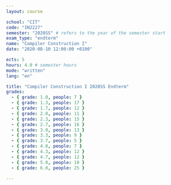```yaml
---
layout: course

school: "CIT"
code: "IN2227"
semester: "2020SS" # refers to the year of the semester start
exam_type: "endterm"
name: "Compiler Construction I"
date: "2020-08-10 12:00:00 +0100"

ects: 5
hours: 4.0 # semester hours
mode: "written"
lang: "en"

title: "Compiler Construction I 2020SS Endterm"
grades:
  - { grade: 1.0, people: 7 }
  - { grade: 1.3, people: 17 }
  - { grade: 1.7, people: 12 }
  - { grade: 2.0, people: 11 }
  - { grade: 2.3, people: 15 }
  - { grade: 2.7, people: 16 }
  - { grade: 3.0, people: 13 }
  - { grade: 3.3, people: 9 }
  - { grade: 3.7, people: 5 }
  - { grade: 4.0, people: 7 }
  - { grade: 4.3, people: 12 }
  - { grade: 4.7, people: 12 }
  - { grade: 5.0, people: 10 }
  - { grade: 6.0, people: 25 }

---
```



